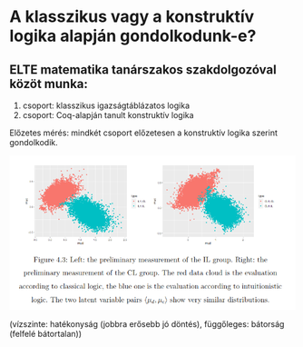 # A klasszikus vagy a konstruktív logika alapján gondolkodunk-e?

## ELTE matematika tanárszakos szakdolgozóval közöt munka:

1. csoport: klasszikus igazságtáblázatos logika
2. csoport: Coq-alapján tanult konstruktív logika

Előzetes mérés: mindkét csoport előzetesen a konstruktív logika szerint gondolkodik.

<img src="https://github.com/mozow01/bizcoq2021/blob/main/cog_1.png" width=900>

(vízszinte: hatékonyság (jobbra erősebb jó döntés), függőleges: bátorság (felfelé bátortalan))
